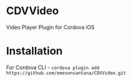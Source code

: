 CDVVideo
===========

Video Player Plugin for Cordova iOS

Installation
===========

For Cordova CLI -
`cordova plugin add https://github.com/emesonsantana/CDVVideo.git`